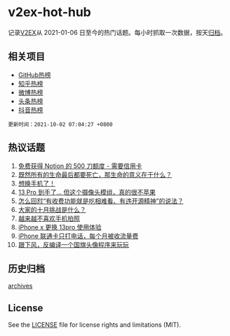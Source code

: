 # v2ex-hot-hub

 记录[V2EX](https://www.v2ex.com/)从 2021-01-06 日至今的热门话题。每小时抓取一次数据，按天[归档](archives)。
 
 ## 相关项目

- [GitHub热榜](https://github.com/snaildev/github-hot-hub)
- [知乎热榜](https://github.com/snaildev/zhihu-hot-hub)
- [微博热榜](https://github.com/snaildev/weibo-hot-hub)
- [头条热榜](https://github.com/snaildev/toutiao-hot-hub)
- [抖音热榜](https://github.com/snaildev/douyin-hot-hub)


 `更新时间：2021-10-02 07:04:27 +0800`

## 热议话题

1. [免费获得 Notion 的 500 刀额度 - 需要信用卡](https://www.v2ex.com/t/805575)
1. [既然所有的生命最后都要死亡，那生命的意义在于什么？](https://www.v2ex.com/t/805512)
1. [想换手机了！](https://www.v2ex.com/t/805515)
1. [13 Pro 到手了... 但这个摄像头模组，真的很不苹果](https://www.v2ex.com/t/805539)
1. [怎么回怼“有收费功能就是吃相难看、有违开源精神”的说法？](https://www.v2ex.com/t/805544)
1. [大家的十月挑战是什么？](https://www.v2ex.com/t/805524)
1. [越来越不喜欢手机拍照](https://www.v2ex.com/t/805531)
1. [iPhone x 更换 13pro 使用体验](https://www.v2ex.com/t/805550)
1. [iPhone 联通卡只打电话，每个月被收流量费](https://www.v2ex.com/t/805563)
1. [跟下风，反编译一个国旗头像程序来玩玩](https://www.v2ex.com/t/805551)

## 历史归档

[archives](archives)

## License

See the [LICENSE](LICENSE) file for license rights and limitations (MIT).
